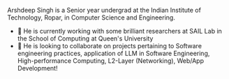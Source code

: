 Arshdeep Singh is a Senior year undergrad at the Indian Institute of Technology, Ropar, in Computer Science and Engineering. 

- 🔭 He is currently working with some brilliant researchers at SAIL Lab in the School of Computing at Queen's University
- 👯 He is looking to collaborate on projects pertaining to Software engineering practices, application of LLM in Software Engineering, High-performance Computing, L2-Layer (Networking), Web/App Development!
